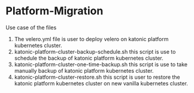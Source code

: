 # Platform-Migration
Use case of the files

1. The velero.yml file is user to deploy velero on katonic platform kubernetes cluster.
2. katonic-platform-cluster-backup-schedule.sh this script is use to schedule the backup of katonic platform kubernetes cluster.
3. katonic-platform-cluster-one-time-backup.sh this script is use to take manually backup of katonic platform kubernetes cluster.
4. katonic-platform-cluster-restore.sh this script is user to restore the katonic platform kubernetes cluster on new vanilla kubernetes cluster.
